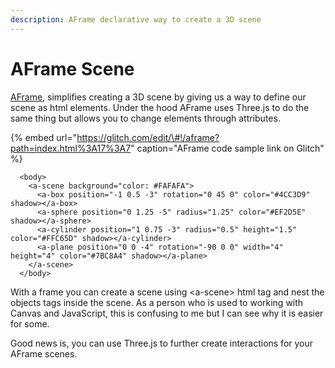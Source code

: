```yaml
---
description: AFrame declarative way to create a 3D scene
---
```


# AFrame Scene

[AFrame](https://aframe.io/), simplifies creating a 3D scene by giving us a way to define our scene as html elements. Under the hood AFrame uses Three.js to do the same thing but allows you to change elements through attributes. 

{% embed url="https://glitch.com/edit/\#!/aframe?path=index.html%3A17%3A7" caption="AFrame code sample link on Glitch" %}

```text
  <body>
    <a-scene background="color: #FAFAFA">
      <a-box position="-1 0.5 -3" rotation="0 45 0" color="#4CC3D9" shadow></a-box>
      <a-sphere position="0 1.25 -5" radius="1.25" color="#EF2D5E" shadow></a-sphere>
      <a-cylinder position="1 0.75 -3" radius="0.5" height="1.5" color="#FFC65D" shadow></a-cylinder>
      <a-plane position="0 0 -4" rotation="-90 0 0" width="4" height="4" color="#7BC8A4" shadow></a-plane>
    </a-scene>
  </body>
```

With a frame you can create a scene using &lt;a-scene&gt; html tag and nest the objects tags inside the scene. As a person who is used to working with Canvas and JavaScript, this is confusing to me but I can see why it is easier for some. 

Good news is, you can use Three.js to further create interactions for your AFrame scenes. 

